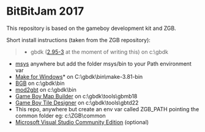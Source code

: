 # BitBitJam 2017

This repository is based on the gameboy development kit and ZGB.

Short install instructions (taken from the ZGB repository):
>- gbdk ([2.95-3](https://sourceforge.net/projects/gbdk/files/gbdk-win32/2.95-3/) at the moment of writing this) on c:\gbdk
- [msys](https://sourceforge.net/projects/mingw-w64/files/External%20binary%20packages%20%28Win64%20hosted%29/MSYS%20%2832-bit%29/MSYS-20111123.zip/download) anywhere but add the folder msys/bin to your Path environment var
- [Make for Windows](http://gnuwin32.sourceforge.net/packages/make.htm)* on C:\gbdk\bin\make-3.81-bin
- [BGB](http://bgb.bircd.org/) on c:\gbdk\bin
- [mod2gbt](https://github.com/AntonioND/gbt-player/raw/master/legacy_gbdk/mod2gbt/mod2gbt.exe) on c:\gbdk\bin
- [Game Boy Map Builder](http://www.devrs.com/gb/hmgd/gbmb.html) on c:\gbdk\tools\gbmb18
- [Game Boy Tile Designer](http://www.devrs.com/gb/hmgd/gbtd.html) on c:\gbdk\tools\gbtd22
- This repo, anywhere but create an env var called ZGB_PATH pointing the common folder eg: c:\ZGB\common
- [Microsoft Visual Studio Community Edition](https://www.visualstudio.com/downloads/) (optional)
